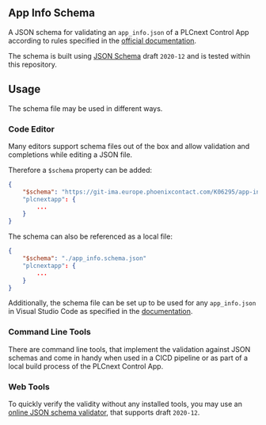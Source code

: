 ## App Info Schema

A JSON schema for validating an `app_info.json` of a PLCnext Control App according to rules specified in the [official documentation](https://store.plcnext.help/st/PLCnext_App_Integration_Guide/Apps_parts/App_parts.htm).

The schema is built using [JSON Schema](https://json-schema.org/) draft `2020-12` and is tested within this repository.

## Usage

The schema file may be used in different ways.

### Code Editor

Many editors support schema files out of the box and allow validation and completions while editing a JSON file.

Therefore a `$schema` property can be added:

```json
{
    "$schema": "https://git-ima.europe.phoenixcontact.com/K06295/app-info-schema/-/blob/147676fbe48d4917fb26a14f0044912172542574/app_info.schema.json"
    "plcnextapp": {
        ...
    }
}
```

The schema can also be referenced as a local file:

```json
{
    "$schema": "./app_info.schema.json"
    "plcnextapp": {
        ...
    }
}
```

Additionally, the schema file can be set up to be used for any `app_info.json` in Visual Studio Code as specified in the [documentation](https://code.visualstudio.com/docs/languages/json#_json-schemas-and-settings).

### Command Line Tools

There are command line tools, that implement the validation against JSON schemas and come in handy when used in a CICD pipeline or as part of a local build process of the PLCnext Control App.

### Web Tools

To quickly verify the validity without any installed tools, you may use an [online JSON schema validator](https://www.jsonschemavalidator.net/), that supports draft `2020-12`.



